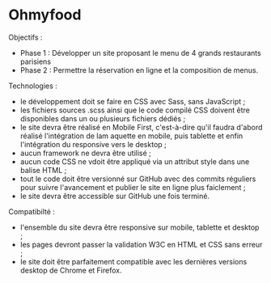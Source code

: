 # Ohmyfood

Objectifs : 
- Phase 1 : Développer un site proposant le menu de 4 grands restaurants parisiens
- Phase 2 : Permettre la réservation en ligne et la composition de menus.

Technologies :
- le développement doit se faire en CSS avec Sass, sans JavaScript ;
- les fichiers sources .scss ainsi que le code compilé CSS doivent être disponibles dans un ou plusieurs fichiers dédiés ;
- le site devra être réalisé en Mobile First, c'est-à-dire qu'il faudra d'abord réalisé l'intégration de lam aquette en mobile, puis tablette et enfin l'intégration du responsive vers le desktop ;
- aucun framework ne devra être utilisé ;
- aucun code CSS ne vdoit être appliqué via un attribut style dans une balise HTML ;
- tout le code doit être versionné sur GitHub avec des commits réguliers pour suivre l'avancement et publier le site en ligne plus faiclement ;
- le site devra être accessible sur GitHub une fois terminé.

Compatibilté :
- l'ensemble du site devra être responsive sur mobile, tablette et desktop ;
- les pages devront passer la validation W3C en HTML et CSS sans erreur ;
- le site doit être parfaitement compatible avec les dernières versions desktop de Chrome et Firefox.

